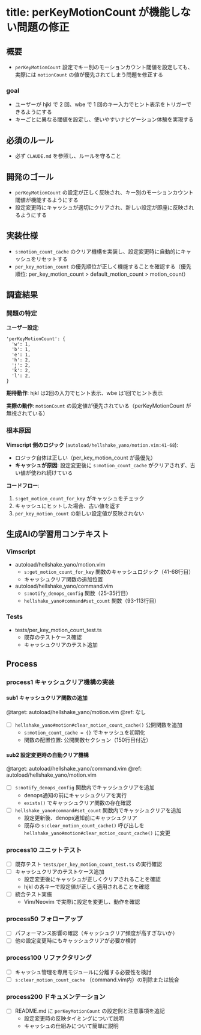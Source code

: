 # title: perKeyMotionCount が機能しない問題の修正

## 概要
- `perKeyMotionCount` 設定でキー別のモーションカウント閾値を設定しても、実際には `motionCount` の値が優先されてしまう問題を修正する

### goal
- ユーザーが hjkl で 2 回、wbe で 1 回のキー入力でヒント表示をトリガーできるようにする
- キーごとに異なる閾値を設定し、使いやすいナビゲーション体験を実現する

## 必須のルール
- 必ず `CLAUDE.md` を参照し、ルールを守ること

## 開発のゴール
- `perKeyMotionCount` の設定が正しく反映され、キー別のモーションカウント閾値が機能するようにする
- 設定変更時にキャッシュが適切にクリアされ、新しい設定が即座に反映されるようにする

## 実装仕様
- `s:motion_count_cache` のクリア機構を実装し、設定変更時に自動的にキャッシュをリセットする
- `per_key_motion_count` の優先順位が正しく機能することを確認する（優先順位: per_key_motion_count > default_motion_count > motion_count）

## 調査結果

### 問題の特定
**ユーザー設定**:
```vim
'perKeyMotionCount': {
  'w': 1,
  'b': 1,
  'e': 1,
  'h': 2,
  'j': 2,
  'k': 2,
  'l': 2,
}
```

**期待動作**: hjkl は2回の入力でヒント表示、wbe は1回でヒント表示

**実際の動作**: `motionCount` の設定値が優先されている（perKeyMotionCount が無視されている）

### 根本原因
**Vimscript 側のロジック** (`autoload/hellshake_yano/motion.vim:41-68`):
- ロジック自体は正しい（per_key_motion_count が最優先）
- **キャッシュが原因**: 設定変更後に `s:motion_count_cache` がクリアされず、古い値が使われ続けている

**コードフロー**:
1. `s:get_motion_count_for_key` がキャッシュをチェック
2. キャッシュにヒットした場合、古い値を返す
3. `per_key_motion_count` の新しい設定値が反映されない

## 生成AIの学習用コンテキスト

### Vimscript
- autoload/hellshake_yano/motion.vim
  - `s:get_motion_count_for_key` 関数のキャッシュロジック（41-68行目）
  - キャッシュクリア関数の追加位置
- autoload/hellshake_yano/command.vim
  - `s:notify_denops_config` 関数（25-35行目）
  - `hellshake_yano#command#set_count` 関数（93-113行目）

### Tests
- tests/per_key_motion_count_test.ts
  - 既存のテストケース確認
  - キャッシュクリアのテスト追加

## Process

### process1 キャッシュクリア機構の実装
#### sub1 キャッシュクリア関数の追加
@target: autoload/hellshake_yano/motion.vim
@ref: なし
- [ ] `hellshake_yano#motion#clear_motion_count_cache()` 公開関数を追加
  - `s:motion_count_cache = {}` でキャッシュを初期化
  - 関数の配置位置: 公開関数セクション（150行目付近）

#### sub2 設定変更時の自動クリア機構
@target: autoload/hellshake_yano/command.vim
@ref: autoload/hellshake_yano/motion.vim
- [ ] `s:notify_denops_config` 関数内でキャッシュクリアを追加
  - denops通知の前にキャッシュクリアを実行
  - `exists()` でキャッシュクリア関数の存在確認
- [ ] `hellshake_yano#command#set_count` 関数内でキャッシュクリアを追加
  - 設定更新後、denops通知前にキャッシュクリア
  - 既存の `s:clear_motion_count_cache()` 呼び出しを `hellshake_yano#motion#clear_motion_count_cache()` に変更

### process10 ユニットテスト
- [ ] 既存テスト `tests/per_key_motion_count_test.ts` の実行確認
- [ ] キャッシュクリアのテストケース追加
  - 設定変更後にキャッシュが正しくクリアされることを確認
  - hjkl の各キーで設定値が正しく適用されることを確認
- [ ] 統合テスト実施
  - Vim/Neovim で実際に設定を変更し、動作を確認

### process50 フォローアップ
- [ ] パフォーマンス影響の確認（キャッシュクリア頻度が高すぎないか）
- [ ] 他の設定変更時にもキャッシュクリアが必要か検討

### process100 リファクタリング
- [ ] キャッシュ管理を専用モジュールに分離する必要性を検討
- [ ] `s:clear_motion_count_cache` （command.vim内）の削除または統合

### process200 ドキュメンテーション
- [ ] README.md に `perKeyMotionCount` の設定例と注意事項を追記
  - 設定変更時の反映タイミングについて説明
  - キャッシュの仕組みについて簡単に説明

